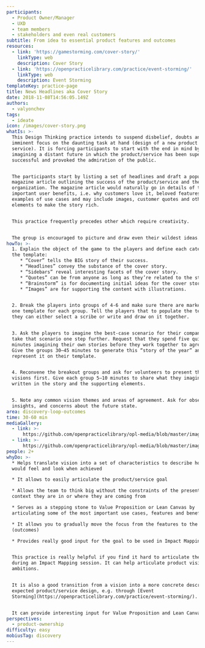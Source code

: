 ```yaml
---
participants:
  - Product Owner/Manager
  - UXD
  - team members
  - stakeholders and even real customers
subtitle: From idea to essential product features and outcomes
resources:
  - link: 'https://gamestorming.com/cover-story/'
    linkType: web
    description: Cover Story
  - link: 'https://openpracticelibrary.com/practice/event-storming/'
    linkType: web
    description: Event Storming
templateKey: practice-page
title: News Headlines aka Cover Story
date: 2018-11-08T14:56:05.149Z
authors:
  - valyonchev
tags:
  - ideate
icon: /images/cover-story.png
whatIs: >-
  This Design Thinking practice intends to suspend disbelief, doubts and
  imminent focus on the daunting task at hand (design of a new product or
  service). It is forcing participants to start with the end in mind by
  imagining a distant future in which the product/service has been super
  successful and provoked the admiration of the public.


  The participants start by listing a set of headlines and draft a popular
  magazine article outlining the success of the product/service and the
  organization. The magazine article would naturally go in details of the most
  important user benefits, i.e. why customers love it, beloved features,
  examples of use cases and may include images, customer quotes and other
  elements to make the story rich.


  This practice frequently precedes other which require creativity.


  The group is encouraged to picture and draw even their wildest ideas.
howTo: >-
  1. Explain the object of the game to the players and define each category on
  the template:
     * “Cover” tells the BIG story of their success.
     * “Headlines” convey the substance of the cover story.
     * “Sidebars” reveal interesting facets of the cover story.
     * “Quotes” can be from anyone as long as they’re related to the story.
     * “Brainstorm” is for documenting initial ideas for the cover story.
     * “Images” are for supporting the content with illustrations.


  2. Break the players into groups of 4-6 and make sure there are markers and
  one template for each group. Tell the players that to populate the template
  they can either select a scribe or write and draw on it together.


  3. Ask the players to imagine the best-case scenario for their company and to
  take that scenario one step further. Request that they spend five quiet
  minutes imagining their own stories before they work together to agree on one.
  Give the groups 30–45 minutes to generate this “story of the year” and
  represent it on their template.


  4. Reconvene the breakout groups and ask for volunteers to present their
  visions first. Give each group 5–10 minutes to share what they imagined was
  written in the story and the supporting elements.


  5. Note any common vision themes and areas of agreement. Ask for observations,
  insights, and concerns about the future state.
area: discovery-loop-outcomes
time: 30-60 min
mediaGallery:
  - link: >-
      https://github.com/openpracticelibrary/opl-media/blob/master/images/Cover%20Story.png?raw=true
  - link: >-
      https://github.com/openpracticelibrary/opl-media/blob/master/images/Cover%20Story%202.png?raw=true
people: 2+
whyDo: >-
  * Helps translate vision into a set of characteristics to describe how it
  would feel and look when achieved

  * It allows to easily articulate the product/service goal

  * Allows the team to think big without the constraints of the present and the
  context they are in or where they are coming from

  * Serves as a stepping stone to Value Proposition or Lean Canvas by
  articulating some of the most important use cases, features and benefits.

  * It allows you to gradually move the focus from the features to the benefits
  (outcomes)

  * Provides really good input for the goal to be used in Impact Mapping


  This practice is really helpful if you find it hard to articulate the goal
  during an Impact Mapping session. It can help articulate product vision and
  ambitions.


  It is also a good transition from a vision into a more concrete description of
  expected product/service design, e.g. through [Event
  Storming](https://openpracticelibrary.com/practice/event-storming/).


  It can provide interesting input for Value Proposition and Lean Canvas.
perspectives:
  - product-ownership
difficulty: easy
mobiusTag: discovery
---
```

